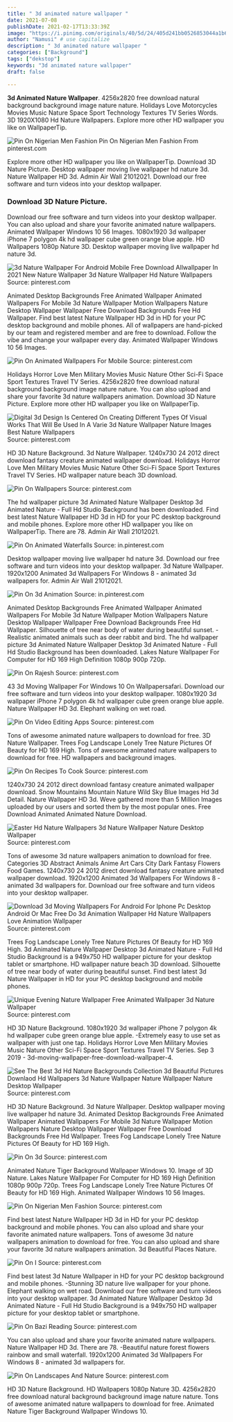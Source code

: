```yaml
---
title: " 3d animated nature wallpaper "
date: 2021-07-08
publishDate: 2021-02-17T13:33:39Z
image: "https://i.pinimg.com/originals/40/5d/24/405d241bb0526853044a1b6e8716be54.jpg"
author: "Namusi" # use capitalize
description: " 3d animated nature wallpaper "
categories: ["Background"]
tags: ["dekstop"]
keywords: "3d animated nature wallpaper"
draft: false

---
```



**3d Animated Nature Wallpaper**. 4256x2820 free download natural background background image nature nature. Holidays Love Motorcycles Movies Music Nature Space Sport Technology Textures TV Series Words. 3D 1920X1080 Hd Nature Wallpapers. Explore more other HD wallpaper you like on WallpaperTip.

![Pin On Nigerian Men Fashion](https://i.pinimg.com/originals/c1/d2/30/c1d2301b0554ccf57562260f880d2b8a.jpg "Pin On Nigerian Men Fashion")
Pin On Nigerian Men Fashion From pinterest.com


Explore more other HD wallpaper you like on WallpaperTip. Download 3D Nature Picture. Desktop wallpaper moving live wallpaper hd nature 3d. Nature Wallpaper HD 3d. Admin Air Wall 21012021. Download our free software and turn videos into your desktop wallpaper.

### Download 3D Nature Picture.

Download our free software and turn videos into your desktop wallpaper. You can also upload and share your favorite animated nature wallpapers. Animated Wallpaper Windows 10 56 Images. 1080x1920 3d wallpaper iPhone 7 polygon 4k hd wallpaper cube green orange blue apple. HD Wallpapers 1080p Nature 3D. Desktop wallpaper moving live wallpaper hd nature 3d.


![3d Nature Wallpaper For Android Mobile Free Download Allwallpaper In 2021 New Nature Wallpaper 3d Nature Wallpaper Hd Nature Wallpapers](https://i.pinimg.com/originals/de/b9/5b/deb95b218eef9108e31c4cbc07303884.jpg "3d Nature Wallpaper For Android Mobile Free Download Allwallpaper In 2021 New Nature Wallpaper 3d Nature Wallpaper Hd Nature Wallpapers")
Source: pinterest.com

Animated Desktop Backgrounds Free Animated Wallpaper Animated Wallpapers For Mobile 3d Nature Wallpaper Motion Wallpapers Nature Desktop Wallpaper Wallpaper Free Download Backgrounds Free Hd Wallpaper. Find best latest Nature Wallpaper HD 3d in HD for your PC desktop background and mobile phones. All of wallpapers are hand-picked by our team and registered member and are free to download. Follow the vibe and change your wallpaper every day. Animated Wallpaper Windows 10 56 Images.

![Pin On Animated Wallpapers For Mobile](https://i.pinimg.com/originals/4b/18/78/4b18780690e1e4a44b10d2e93788a402.jpg "Pin On Animated Wallpapers For Mobile")
Source: pinterest.com

Holidays Horror Love Men Military Movies Music Nature Other Sci-Fi Space Sport Textures Travel TV Series. 4256x2820 free download natural background background image nature nature. You can also upload and share your favorite 3d nature wallpapers animation. Download 3D Nature Picture. Explore more other HD wallpaper you like on WallpaperTip.

![Digital 3d Design Is Centered On Creating Different Types Of Visual Works That Will Be Used In A Varie 3d Nature Wallpaper Nature Images Best Nature Wallpapers](https://i.pinimg.com/originals/64/be/30/64be303a46ca9b020c3143cc53563efe.jpg "Digital 3d Design Is Centered On Creating Different Types Of Visual Works That Will Be Used In A Varie 3d Nature Wallpaper Nature Images Best Nature Wallpapers")
Source: pinterest.com

HD 3D Nature Background. 3d Nature Wallpaper. 1240x730 24 2012 direct download fantasy creature animated wallpaper download. Holidays Horror Love Men Military Movies Music Nature Other Sci-Fi Space Sport Textures Travel TV Series. HD wallpaper nature beach 3D download.

![Pin On Wallpapers](https://i.pinimg.com/originals/ac/44/d5/ac44d5f310c1ddbbacb4bd23c0dea107.jpg "Pin On Wallpapers")
Source: pinterest.com

The hd wallpaper picture 3d Animated Nature Wallpaper Desktop 3d Animated Nature - Full Hd Studio Background has been downloaded. Find best latest Nature Wallpaper HD 3d in HD for your PC desktop background and mobile phones. Explore more other HD wallpaper you like on WallpaperTip. There are 78. Admin Air Wall 21012021.

![Pin On Animated Waterfalls](https://i.pinimg.com/originals/fd/e4/b8/fde4b89666403a28a62975ab38fa317a.jpg "Pin On Animated Waterfalls")
Source: in.pinterest.com

Desktop wallpaper moving live wallpaper hd nature 3d. Download our free software and turn videos into your desktop wallpaper. 3d Nature Wallpaper. 1920x1200 Animated 3d Wallpapers For Windows 8 - animated 3d wallpapers for. Admin Air Wall 21012021.

![Pin On 3d Animation](https://i.pinimg.com/originals/bd/e7/27/bde727bba2d40c12d3489727a7051274.jpg "Pin On 3d Animation")
Source: in.pinterest.com

Animated Desktop Backgrounds Free Animated Wallpaper Animated Wallpapers For Mobile 3d Nature Wallpaper Motion Wallpapers Nature Desktop Wallpaper Wallpaper Free Download Backgrounds Free Hd Wallpaper. Silhouette of tree near body of water during beautiful sunset. -Realistic animated animals such as deer rabbit and bird. The hd wallpaper picture 3d Animated Nature Wallpaper Desktop 3d Animated Nature - Full Hd Studio Background has been downloaded. Lakes Nature Wallpaper For Computer for HD 169 High Definition 1080p 900p 720p.

![Pin On Rajesh](https://i.pinimg.com/originals/26/19/dd/2619dddc4d0a6f22683b9b7961551957.jpg "Pin On Rajesh")
Source: pinterest.com

43 3d Moving Wallpaper For Windows 10 On Wallpapersafari. Download our free software and turn videos into your desktop wallpaper. 1080x1920 3d wallpaper iPhone 7 polygon 4k hd wallpaper cube green orange blue apple. Nature Wallpaper HD 3d. Elephant walking on wet road.

![Pin On Video Editing Apps](https://i.pinimg.com/originals/29/12/8b/29128be0988f14f89644fa1dace571ee.jpg "Pin On Video Editing Apps")
Source: pinterest.com

Tons of awesome animated nature wallpapers to download for free. 3D Nature Wallpaper. Trees Fog Landscape Lonely Tree Nature Pictures Of Beauty for HD 169 High. Tons of awesome animated nature wallpapers to download for free. HD wallpapers and background images.

![Pin On Recipes To Cook](https://i.pinimg.com/600x315/94/a9/4f/94a94fed057654278ccba8a1f8ffdcc4.jpg "Pin On Recipes To Cook")
Source: pinterest.com

1240x730 24 2012 direct download fantasy creature animated wallpaper download. Snow Mountains Mountain Nature Wild Sky Blue Images Hd 3d Detail. Nature Wallpaper HD 3d. Weve gathered more than 5 Million Images uploaded by our users and sorted them by the most popular ones. Free Download Animated Animated Nature Download.

![Easter Hd Nature Wallpapers 3d Nature Wallpaper Nature Desktop Wallpaper](https://i.pinimg.com/originals/7f/ce/b8/7fceb80f153079b4e1a603ea777b1353.jpg "Easter Hd Nature Wallpapers 3d Nature Wallpaper Nature Desktop Wallpaper")
Source: pinterest.com

Tons of awesome 3d nature wallpapers animation to download for free. Categories 3D Abstract Animals Anime Art Cars City Dark Fantasy Flowers Food Games. 1240x730 24 2012 direct download fantasy creature animated wallpaper download. 1920x1200 Animated 3d Wallpapers For Windows 8 - animated 3d wallpapers for. Download our free software and turn videos into your desktop wallpaper.

![Download 3d Moving Wallpapers For Android For Iphone Pc Desktop Android Or Mac Free Do 3d Animation Wallpaper Hd Nature Wallpapers Love Animation Wallpaper](https://i.pinimg.com/originals/da/3e/78/da3e78fa3d4877980a4dbba2592c0aef.jpg "Download 3d Moving Wallpapers For Android For Iphone Pc Desktop Android Or Mac Free Do 3d Animation Wallpaper Hd Nature Wallpapers Love Animation Wallpaper")
Source: pinterest.com

Trees Fog Landscape Lonely Tree Nature Pictures Of Beauty for HD 169 High. 3d Animated Nature Wallpaper Desktop 3d Animated Nature - Full Hd Studio Background is a 949x750 HD wallpaper picture for your desktop tablet or smartphone. HD wallpaper nature beach 3D download. Silhouette of tree near body of water during beautiful sunset. Find best latest 3d Nature Wallpaper in HD for your PC desktop background and mobile phones.

![Unique Evening Nature Wallpaper Free Animated Wallpaper 3d Nature Wallpaper](https://i.pinimg.com/originals/81/62/e9/8162e9bbf68ff4caca9ead5399cfc494.jpg "Unique Evening Nature Wallpaper Free Animated Wallpaper 3d Nature Wallpaper")
Source: pinterest.com

HD 3D Nature Background. 1080x1920 3d wallpaper iPhone 7 polygon 4k hd wallpaper cube green orange blue apple. -Extremely easy to use set as wallpaper with just one tap. Holidays Horror Love Men Military Movies Music Nature Other Sci-Fi Space Sport Textures Travel TV Series. Sep 3 2019 - 3d-moving-wallpaper-free-download-wallpaper-4.

![See The Best 3d Hd Nature Backgrounds Collection 3d Beautiful Pictures Downlaod Hd Wallpapers 3d Nature Wallpaper Nature Wallpaper Nature Desktop Wallpaper](https://i.pinimg.com/originals/77/eb/ef/77ebef75d1ef3fa8ffc6fc1e4371b8ea.jpg "See The Best 3d Hd Nature Backgrounds Collection 3d Beautiful Pictures Downlaod Hd Wallpapers 3d Nature Wallpaper Nature Wallpaper Nature Desktop Wallpaper")
Source: pinterest.com

HD 3D Nature Background. 3d Nature Wallpaper. Desktop wallpaper moving live wallpaper hd nature 3d. Animated Desktop Backgrounds Free Animated Wallpaper Animated Wallpapers For Mobile 3d Nature Wallpaper Motion Wallpapers Nature Desktop Wallpaper Wallpaper Free Download Backgrounds Free Hd Wallpaper. Trees Fog Landscape Lonely Tree Nature Pictures Of Beauty for HD 169 High.

![Pin On 3d](https://i.pinimg.com/originals/19/0f/d9/190fd9d1aff4ce22c9f04a9a060a910a.jpg "Pin On 3d")
Source: pinterest.com

Animated Nature Tiger Background Wallpaper Windows 10. Image of 3D Nature. Lakes Nature Wallpaper For Computer for HD 169 High Definition 1080p 900p 720p. Trees Fog Landscape Lonely Tree Nature Pictures Of Beauty for HD 169 High. Animated Wallpaper Windows 10 56 Images.

![Pin On Nigerian Men Fashion](https://i.pinimg.com/originals/c1/d2/30/c1d2301b0554ccf57562260f880d2b8a.jpg "Pin On Nigerian Men Fashion")
Source: pinterest.com

Find best latest Nature Wallpaper HD 3d in HD for your PC desktop background and mobile phones. You can also upload and share your favorite animated nature wallpapers. Tons of awesome 3d nature wallpapers animation to download for free. You can also upload and share your favorite 3d nature wallpapers animation. 3d Beautiful Places Nature.

![Pin On I](https://i.pinimg.com/originals/51/50/fb/5150fbd39d9f954fe5a0149002998560.jpg "Pin On I")
Source: pinterest.com

Find best latest 3d Nature Wallpaper in HD for your PC desktop background and mobile phones. -Stunning 3D nature live wallpaper for your phone. Elephant walking on wet road. Download our free software and turn videos into your desktop wallpaper. 3d Animated Nature Wallpaper Desktop 3d Animated Nature - Full Hd Studio Background is a 949x750 HD wallpaper picture for your desktop tablet or smartphone.

![Pin On Bazi Reading](https://i.pinimg.com/originals/bb/dd/30/bbdd301b88de3c2edad53308b7ccd4ac.jpg "Pin On Bazi Reading")
Source: pinterest.com

You can also upload and share your favorite animated nature wallpapers. Nature Wallpaper HD 3d. There are 78. -Beautiful nature forest flowers rainbow and small waterfall. 1920x1200 Animated 3d Wallpapers For Windows 8 - animated 3d wallpapers for.

![Pin On Landscapes And Nature](https://i.pinimg.com/originals/40/5d/24/405d241bb0526853044a1b6e8716be54.jpg "Pin On Landscapes And Nature")
Source: pinterest.com

HD 3D Nature Background. HD Wallpapers 1080p Nature 3D. 4256x2820 free download natural background background image nature nature. Tons of awesome animated nature wallpapers to download for free. Animated Nature Tiger Background Wallpaper Windows 10.

